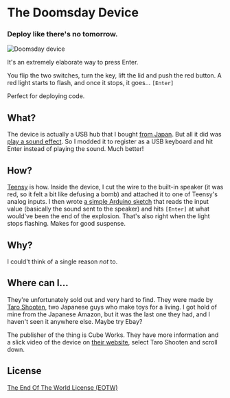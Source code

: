 # The Doomsday Device

### Deploy like there's no tomorrow.

![Doomsday device](http://i.imgur.com/PsQPON1.gif)

It's an extremely elaborate way to press Enter.

You flip the two switches, turn the key, lift the lid and push the red button. A red light starts to flash, and once it stops, it goes… `[Enter]`

Perfect for deploying code.


## What?

The device is actually a USB hub that I bought [from Japan](http://www.zariganiworks.co.jp/taroshooten/catalog/index.html). But all it did was [play a sound effect](https://www.youtube.com/watch?v=qDRRYdksG9s). So I modded it to register as a USB keyboard and hit Enter instead of playing the sound. Much better!


## How?

[Teensy](https://www.pjrc.com/teensy/) is how. Inside the device, I cut the wire to the built-in speaker (it was red, so it felt a bit like defusing a bomb) and attached it to one of Teensy's analog inputs. I then wrote [a simple Arduino sketch](https://github.com/joakim/doomsday-device/blob/master/DoomsdayDevice.ino) that reads the input value (basically the sound sent to the speaker) and hits `[Enter]` at what would've been the end of the explosion. That's also right when the light stops flashing. Makes for good suspense.


## Why?

I could't think of a single reason _not_ to.


## Where can I…

They're unfortunately sold out and very hard to find. They were made by [Taro Shooten](http://www.zariganiworks.co.jp/taroshooten/catalog/index.html), two Japanese guys who make toys for a living. I got hold of mine from the Japanese Amazon, but it was the last one they had, and I haven't seen it anywhere else. Maybe try Ebay?

The publisher of the thing is Cube Works. They have more information and a slick video of the device on [their website](http://www.cube-works.co.jp/works/index_sub_e.html?/works/works_menu_e.html), select Taro Shooten and scroll down.


## License

[The End Of The World License (EOTW)](https://github.com/joakim/doomsday-device/blob/master/LICENSE)

